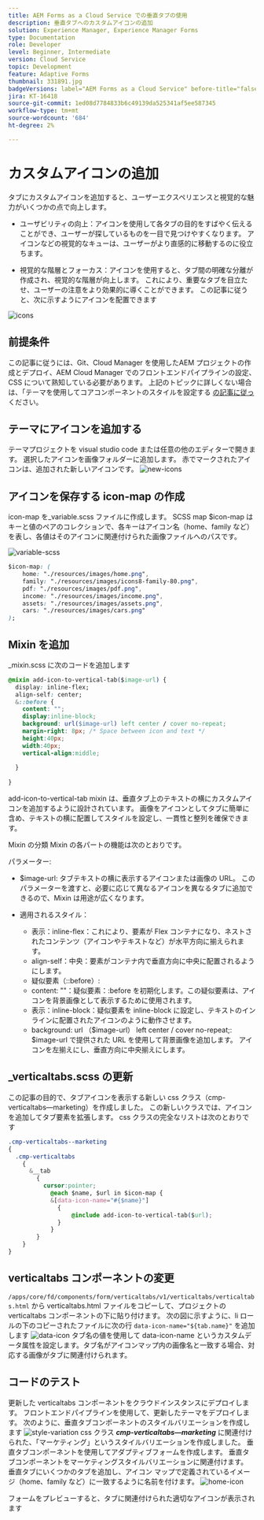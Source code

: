 ```yaml
---
title: AEM Forms as a Cloud Service での垂直タブの使用
description: 垂直タブへのカスタムアイコンの追加
solution: Experience Manager, Experience Manager Forms
type: Documentation
role: Developer
level: Beginner, Intermediate
version: Cloud Service
topic: Development
feature: Adaptive Forms
thumbnail: 331891.jpg
badgeVersions: label="AEM Forms as a Cloud Service" before-title="false"
jira: KT-16418
source-git-commit: 1ed08d7784833b6c49139da525341af5ee587345
workflow-type: tm+mt
source-wordcount: '684'
ht-degree: 2%

---
```


# カスタムアイコンの追加

タブにカスタムアイコンを追加すると、ユーザーエクスペリエンスと視覚的な魅力がいくつかの点で向上します。

* ユーザビリティの向上：アイコンを使用して各タブの目的をすばやく伝えることができ、ユーザーが探しているものを一目で見つけやすくなります。 アイコンなどの視覚的なキューは、ユーザーがより直感的に移動するのに役立ちます。

* 視覚的な階層とフォーカス：アイコンを使用すると、タブ間の明確な分離が作成され、視覚的な階層が向上します。 これにより、重要なタブを目立たせ、ユーザーの注意をより効果的に導くことができます。
この記事に従うと、次に示すようにアイコンを配置できます

![icons](assets/icons.png)

## 前提条件

この記事に従うには、Git、Cloud Manager を使用したAEM プロジェクトの作成とデプロイ、AEM Cloud Manager でのフロントエンドパイプラインの設定、CSS について熟知している必要があります。 上記のトピックに詳しくない場合は、「テーマを使用してコアコンポーネントのスタイルを設定する [ の記事に従っ ](https://experienceleague.adobe.com/en/docs/experience-manager-cloud-service/content/forms/adaptive-forms-authoring/authoring-adaptive-forms-core-components/create-an-adaptive-form-on-forms-cs/using-themes-in-core-components#rename-env-file-theme-folder) ください。

## テーマにアイコンを追加する

テーマプロジェクトを visual studio code または任意の他のエディターで開きます。
選択したアイコンを画像フォルダーに追加します。
赤でマークされたアイコンは、追加された新しいアイコンです。
![new-icons](assets/newicons.png)

## アイコンを保存する icon-map の作成

icon-map を_variable.scss ファイルに作成します。 SCSS map $icon-map はキーと値のペアのコレクションで、各キーはアイコン名（home、family など）を表し、各値はそのアイコンに関連付けられた画像ファイルへのパスです。

![variable-scss](assets/variable.scss)

```css
$icon-map: (
    home: "./resources/images/home.png",
    family: "./resources/images/icons8-family-80.png",
    pdf: "./resources/images/pdf.png",
    income: "./resources/images/income.png",
    assets: "./resources/images/assets.png",
    cars: "./resources/images/cars.png"
);
```

## Mixin を追加

_mixin.scss に次のコードを追加します

```css
@mixin add-icon-to-vertical-tab($image-url) {
  display: inline-flex;
  align-self: center;
  &::before {
    content: "";
    display:inline-block;
    background: url($image-url) left center / cover no-repeat;
    margin-right: 8px; /* Space between icon and text */
    height:40px;
    width:40px;
    vertical-align:middle;
    
  }
  
}
```

add-icon-to-vertical-tab mixin は、垂直タブ上のテキストの横にカスタムアイコンを追加するように設計されています。 画像をアイコンとしてタブに簡単に含め、テキストの横に配置してスタイルを設定し、一貫性と整列を確保できます。

Mixin の分類
Mixin の各パートの機能は次のとおりです。

パラメーター:

* $image-url: タブテキストの横に表示するアイコンまたは画像の URL。 このパラメーターを渡すと、必要に応じて異なるアイコンを異なるタブに追加できるので、Mixin は用途が広くなります。

* 適用されるスタイル：

   * 表示：inline-flex：これにより、要素が Flex コンテナになり、ネストされたコンテンツ（アイコンやテキストなど）が水平方向に揃えられます。
   * align-self：中央：要素がコンテナ内で垂直方向に中央に配置されるようにします。
   * 疑似要素（::before）:
   * content: &quot;&quot;：疑似要素：:before を初期化します。この疑似要素は、アイコンを背景画像として表示するために使用されます。
   * 表示：inline-block：疑似要素を inline-block に設定し、テキストのインラインに配置されたアイコンのように動作させます。
   * background: url （$image-url） left center / cover no-repeat;: $image-url で提供された URL を使用して背景画像を追加します。 アイコンを左揃えにし、垂直方向に中央揃えにします。

## _verticaltabs.scss の更新

この記事の目的で、タブアイコンを表示する新しい css クラス（cmp-verticaltabs—marketing）を作成しました。 この新しいクラスでは、アイコンを追加してタブ要素を拡張します。 css クラスの完全なリストは次のとおりです

```css
.cmp-verticaltabs--marketing
{
  .cmp-verticaltabs
    {
      &__tab 
        {
          cursor:pointer;
            @each $name, $url in $icon-map {
            &[data-icon-name="#{$name}"]
              {
                  @include add-icon-to-vertical-tab($url);
              }
            }
        }
    }
}
```

## verticaltabs コンポーネントの変更

```/apps/core/fd/components/form/verticaltabs/v1/verticaltabs/verticaltabs.html``` から verticaltabs.html ファイルをコピーして、プロジェクトの verticaltabs コンポーネントの下に貼り付けます。 次の図に示すように、li ロールの下のコピーされたファイルに次の行 ```data-icon-name="${tab.name}"``` を追加します
![data-icon](assets/data-icons.png)
タブ名の値を使用して data-icon-name というカスタムデータ属性を設定します。タブ名がアイコンマップ内の画像名と一致する場合、対応する画像がタブに関連付けられます。



## コードのテスト

更新した verticaltabs コンポーネントをクラウドインスタンスにデプロイします。
フロントエンドパイプラインを使用して、更新したテーマをデプロイします。
次のように、垂直タブコンポーネントのスタイルバリエーションを作成します
![style-variation](assets/verticaltab-style-variation.png)
css クラス _**cmp-verticaltabs—marketing**_ に関連付けられた、「マーケティング」というスタイルバリエーションを作成しました。
垂直タブコンポーネントを使用してアダプティブフォームを作成します。 垂直タブコンポーネントをマーケティングスタイルバリエーションに関連付けます。
垂直タブにいくつかのタブを追加し、アイコン マップで定義されているイメージ（home、family など）に一致するように名前を付けます。
![home-icon](assets/tab-name.png)

フォームをプレビューすると、タブに関連付けられた適切なアイコンが表示されます
